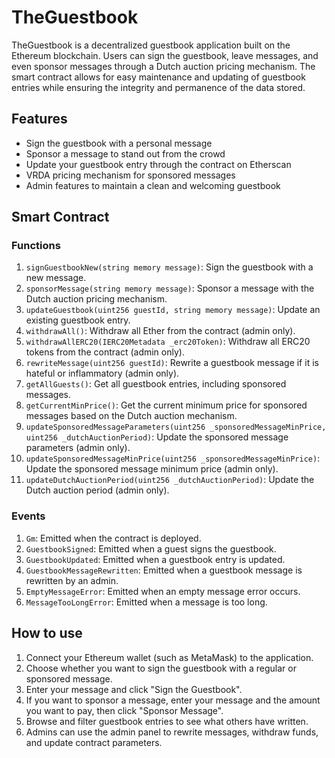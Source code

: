 # TheGuestbook

TheGuestbook is a decentralized guestbook application built on the Ethereum blockchain. Users can sign the guestbook, leave messages, and even sponsor messages through a Dutch auction pricing mechanism. The smart contract allows for easy maintenance and updating of guestbook entries while ensuring the integrity and permanence of the data stored.

## Features

- Sign the guestbook with a personal message
- Sponsor a message to stand out from the crowd
- Update your guestbook entry through the contract on Etherscan
- VRDA pricing mechanism for sponsored messages
- Admin features to maintain a clean and welcoming guestbook

## Smart Contract

### Functions

1. `signGuestbookNew(string memory message)`: Sign the guestbook with a new message.
2. `sponsorMessage(string memory message)`: Sponsor a message with the Dutch auction pricing mechanism.
3. `updateGuestbook(uint256 guestId, string memory message)`: Update an existing guestbook entry.
4. `withdrawAll()`: Withdraw all Ether from the contract (admin only).
5. `withdrawAllERC20(IERC20Metadata _erc20Token)`: Withdraw all ERC20 tokens from the contract (admin only).
6. `rewriteMessage(uint256 guestId)`: Rewrite a guestbook message if it is hateful or inflammatory (admin only).
7. `getAllGuests()`: Get all guestbook entries, including sponsored messages.
8. `getCurrentMinPrice()`: Get the current minimum price for sponsored messages based on the Dutch auction mechanism.
9. `updateSponsoredMessageParameters(uint256 _sponsoredMessageMinPrice, uint256 _dutchAuctionPeriod)`: Update the sponsored message parameters (admin only).
10. `updateSponsoredMessageMinPrice(uint256 _sponsoredMessageMinPrice)`: Update the sponsored message minimum price (admin only).
11. `updateDutchAuctionPeriod(uint256 _dutchAuctionPeriod)`: Update the Dutch auction period (admin only).

### Events

1. `Gm`: Emitted when the contract is deployed.
2. `GuestbookSigned`: Emitted when a guest signs the guestbook.
3. `GuestbookUpdated`: Emitted when a guestbook entry is updated.
4. `GuestbookMessageRewritten`: Emitted when a guestbook message is rewritten by an admin.
5. `EmptyMessageError`: Emitted when an empty message error occurs.
6. `MessageTooLongError`: Emitted when a message is too long.

## How to use

1. Connect your Ethereum wallet (such as MetaMask) to the application.
2. Choose whether you want to sign the guestbook with a regular or sponsored message.
3. Enter your message and click "Sign the Guestbook".
4. If you want to sponsor a message, enter your message and the amount you want to pay, then click "Sponsor Message".
5. Browse and filter guestbook entries to see what others have written.
6. Admins can use the admin panel to rewrite messages, withdraw funds, and update contract parameters.
